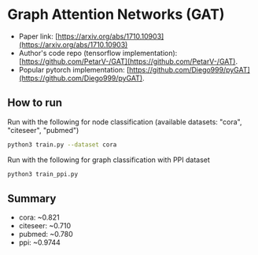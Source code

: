 Graph Attention Networks (GAT)
============

- Paper link: [https://arxiv.org/abs/1710.10903](https://arxiv.org/abs/1710.10903)
- Author's code repo (tensorflow implementation):
  [https://github.com/PetarV-/GAT](https://github.com/PetarV-/GAT).
- Popular pytorch implementation:
  [https://github.com/Diego999/pyGAT](https://github.com/Diego999/pyGAT).

How to run
-------

Run with the following for node classification (available datasets: "cora", "citeseer", "pubmed")
```bash
python3 train.py --dataset cora
```

Run with the following for graph classification with PPI dataset
```bash
python3 train_ppi.py
```

Summary
-------
* cora: ~0.821
* citeseer: ~0.710
* pubmed: ~0.780
* ppi: ~0.9744
